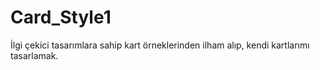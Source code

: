 # Card_Style1
İlgi çekici tasarımlara sahip kart örneklerinden ilham alıp, kendi kartlarımı tasarlamak.
